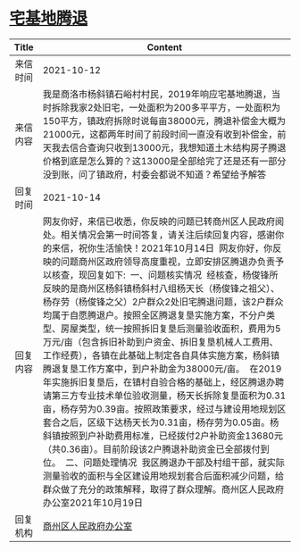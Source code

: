 # <a href="http://www.shangluo.gov.cn/zmhd/ldxxxx.jsp?urltype=leadermail.LeaderMailContentUrl&wbtreeid=1112&leadermailid=8012">宅基地腾退</a>
|Title|Content|
|:---:|---|
|来信时间|2021-10-12|
|来信内容|我是商洛市杨斜镇石峪村村民，2019年响应宅基地腾退，当时拆除我家2处旧宅，一处面积为200多平平方，一处面积为150平方，镇政府拆除时说每亩38000元，腾退补偿金大概为21000元，这都两年时间了前段时间一直没有收到补偿金，前天我去信合查询只收到13000元，我想知道土木结构房子腾退价格到底是怎么算的？这13000是全部给完了还是还有一部分没到账，问了镇政府，村委会都说不知道？希望给予解答|
|回复时间|2021-10-14|
|回复内容|网友你好，来信已收悉，你反映的问题已转商州区人民政府阅处。相关情况会第一时间答复，请关注后续回复内容，感谢你的来信，祝你生活愉快！2021年10月14日  网友你好，你反映的问题商州区政府领导高度重视，立即安排区腾退办负责予以核查，现回复如下:  一、问题核实情况  经核查，杨俊锋所反映的是商州区杨斜镇杨斜村八组杨天长（杨俊锋之祖父）、杨存劳（杨俊锋之父）2户群众2处旧宅腾退问题，该2户群众均属于自愿腾退户。按照全区腾退复垦实施方案，不分户类型、房屋类型，统一按照拆旧复垦后测量验收面积，费用为5万元/亩（包含拆旧补助到户资金、拆旧复垦机械人工费用、工作经费），各镇在此基础上制定各自具体实施方案，杨斜镇腾退复垦工作方案中，到户补助金为38000元/亩。  在2019年实施拆旧复垦后，在镇村自验合格的基础上，经区腾退办聘请第三方专业技术单位验收测量，杨天长拆除复垦面积为0.31亩，杨存劳为0.39亩。按照政策要求，经过与建设用地规划区套合之后，区级下达杨天长为0.31亩，杨存劳为0.05亩。杨斜镇按照到户补助费用标准，已经拨付2户补助资金13680元（共0.36亩）。目前阶段该2户腾退补助资金已全部拨付到位。  二、问题处理情况  我区腾退办干部及村组干部，就实际测量验收的面积与全区建设用地规划套合后面积减少问题，给群众做了充分的政策解释，取得了群众理解。商州区人民政府办公室2021年10月19日|
|回复机构|<a href="../../categories/agencies/商州区人民政府办公室.md">商州区人民政府办公室</a>|
